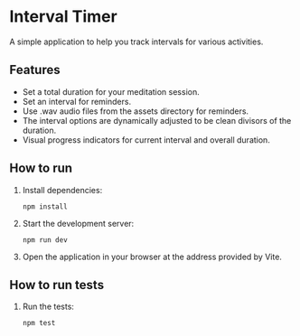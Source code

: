 # Interval Timer

A simple application to help you track intervals for various activities.

## Features

*   Set a total duration for your meditation session.
*   Set an interval for reminders.
*   Use .wav audio files from the assets directory for reminders.
*   The interval options are dynamically adjusted to be clean divisors of the duration.
*   Visual progress indicators for current interval and overall duration.

## How to run

1.  Install dependencies:
    ```
    npm install
    ```
2.  Start the development server:
    ```
    npm run dev
    ```
3.  Open the application in your browser at the address provided by Vite.

## How to run tests

1.  Run the tests:
    ```
    npm test
    ```
